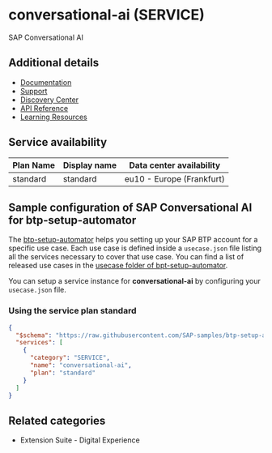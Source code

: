 # conversational-ai (SERVICE)

SAP Conversational AI

## Additional details

- [Documentation](https://help.sap.com/viewer/p/SAP_CONVERSATIONAL_AI)
- [Support](https://launchpad.support.sap.com)
- [Discovery Center](https://discovery-center.cloud.sap/serviceCatalog/conversational-ai)
- [API Reference](https://api.sap.com/package/SAPConversationalAI?section=Artifacts)
- [Learning Resources](https://community.sap.com/topics/conversational-ai)

## Service availability

| Plan Name | Display name | Data center availability  |
|------|----------------|---------------------------|
|  standard  |  standard  | eu10 - Europe (Frankfurt)  |

## Sample configuration of **SAP Conversational AI** for btp-setup-automator

The [btp-setup-automator](https://github.com/SAP-samples/btp-setup-automator) helps you setting up your SAP BTP account for a specific use case. Each use case is defined inside a `usecase.json` file listing all the services necessary to cover that use case. You can find a list of released use cases in the [usecase folder of bpt-setup-automator](https://github.com/SAP-samples/btp-setup-automator/tree/main/usecases).

You can setup a service instance for **conversational-ai** by configuring your `usecase.json` file.

### Using the service plan **standard**

```json
{
  "$schema": "https://raw.githubusercontent.com/SAP-samples/btp-setup-automator/main/libs/btpsa-usecase.json",
  "services": [
    {
      "category": "SERVICE",
      "name": "conversational-ai",
      "plan": "standard"
    }
  ]
}
```

## Related categories

- Extension Suite - Digital Experience